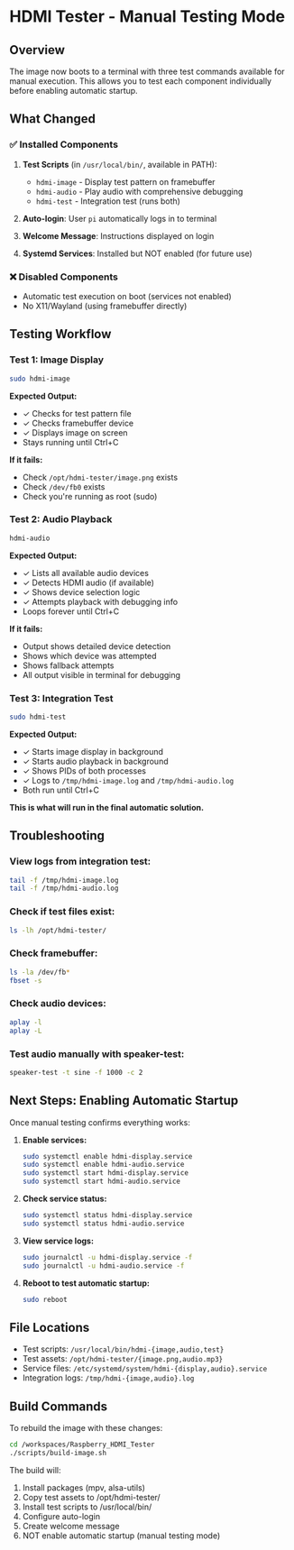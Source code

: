 # HDMI Tester - Manual Testing Mode

## Overview

The image now boots to a terminal with three test commands available for manual execution. This allows you to test each component individually before enabling automatic startup.

## What Changed

### ✅ Installed Components
1. **Test Scripts** (in `/usr/local/bin/`, available in PATH):
   - `hdmi-image` - Display test pattern on framebuffer
   - `hdmi-audio` - Play audio with comprehensive debugging
   - `hdmi-test` - Integration test (runs both)

2. **Auto-login**: User `pi` automatically logs in to terminal
3. **Welcome Message**: Instructions displayed on login
4. **Systemd Services**: Installed but NOT enabled (for future use)

### ❌ Disabled Components
- Automatic test execution on boot (services not enabled)
- No X11/Wayland (using framebuffer directly)

## Testing Workflow

### Test 1: Image Display
```bash
sudo hdmi-image
```

**Expected Output:**
- ✓ Checks for test pattern file
- ✓ Checks framebuffer device
- ✓ Displays image on screen
- Stays running until Ctrl+C

**If it fails:**
- Check `/opt/hdmi-tester/image.png` exists
- Check `/dev/fb0` exists
- Check you're running as root (sudo)

### Test 2: Audio Playback
```bash
hdmi-audio
```

**Expected Output:**
- ✓ Lists all available audio devices
- ✓ Detects HDMI audio (if available)
- ✓ Shows device selection logic
- ✓ Attempts playback with debugging info
- Loops forever until Ctrl+C

**If it fails:**
- Output shows detailed device detection
- Shows which device was attempted
- Shows fallback attempts
- All output visible in terminal for debugging

### Test 3: Integration Test
```bash
sudo hdmi-test
```

**Expected Output:**
- ✓ Starts image display in background
- ✓ Starts audio playback in background
- ✓ Shows PIDs of both processes
- ✓ Logs to `/tmp/hdmi-image.log` and `/tmp/hdmi-audio.log`
- Both run until Ctrl+C

**This is what will run in the final automatic solution.**

## Troubleshooting

### View logs from integration test:
```bash
tail -f /tmp/hdmi-image.log
tail -f /tmp/hdmi-audio.log
```

### Check if test files exist:
```bash
ls -lh /opt/hdmi-tester/
```

### Check framebuffer:
```bash
ls -la /dev/fb*
fbset -s
```

### Check audio devices:
```bash
aplay -l
aplay -L
```

### Test audio manually with speaker-test:
```bash
speaker-test -t sine -f 1000 -c 2
```

## Next Steps: Enabling Automatic Startup

Once manual testing confirms everything works:

1. **Enable services:**
   ```bash
   sudo systemctl enable hdmi-display.service
   sudo systemctl enable hdmi-audio.service
   sudo systemctl start hdmi-display.service
   sudo systemctl start hdmi-audio.service
   ```

2. **Check service status:**
   ```bash
   sudo systemctl status hdmi-display.service
   sudo systemctl status hdmi-audio.service
   ```

3. **View service logs:**
   ```bash
   sudo journalctl -u hdmi-display.service -f
   sudo journalctl -u hdmi-audio.service -f
   ```

4. **Reboot to test automatic startup:**
   ```bash
   sudo reboot
   ```

## File Locations

- Test scripts: `/usr/local/bin/hdmi-{image,audio,test}`
- Test assets: `/opt/hdmi-tester/{image.png,audio.mp3}`
- Service files: `/etc/systemd/system/hdmi-{display,audio}.service`
- Integration logs: `/tmp/hdmi-{image,audio}.log`

## Build Commands

To rebuild the image with these changes:
```bash
cd /workspaces/Raspberry_HDMI_Tester
./scripts/build-image.sh
```

The build will:
1. Install packages (mpv, alsa-utils)
2. Copy test assets to /opt/hdmi-tester/
3. Install test scripts to /usr/local/bin/
4. Configure auto-login
5. Create welcome message
6. NOT enable automatic startup (manual testing mode)
